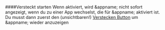 ####Versteckt starten
Wenn aktiviert, wird &appname; nicht sofort angezeigt, wenn du zu einer App wechselst, die für &appname; aktiviert ist. Du musst dann zuerst den (unsichtbaren!) [Verstecken Button](/buttons#button_hide) um &appname; wieder anzuzeigen
